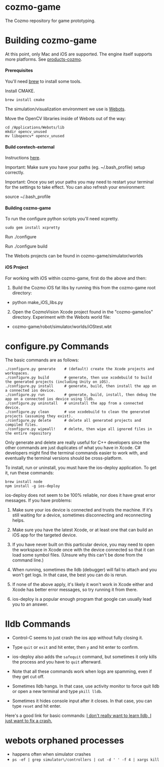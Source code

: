cozmo-game
==================

The Cozmo repository for game prototyping.

Building cozmo-game
==========================

At this point, only Mac and iOS are supported. The engine itself supports more platforms. See [products-cozmo](https://github.com/anki/products-cozmo).

#### Prerequisites

You'll need [brew](http://brew.sh/) to install some tools.

Install CMAKE.

    brew install cmake

The simulation/visualization environment we use is [Webots](https://www.cyberbotics.com/overview). 

Move the OpenCV libraries inside of Webots out of the way:


    cd /Applications/Webots/lib
    mkdir opencv_unused
    mv libopencv* opencv_unused


#### Build coretech-external

Instructions [here](https://github.com/anki/coretech-external).

Important: Make sure you have your paths (eg. ~/.bash_profile) setup correctly.

Important: Once you set your paths you may need to restart your terminal for the settings to take effect. You can also refresh your environment:

source ~/.bash_profile

#### Building cozmo-game

To run the configure python scripts you'll need xcpretty.

    sudo gem install xcpretty

Run ./configure

Run ./configure build

The Webots projects can be found in cozmo-game/simulator/worlds

#### iOS Project

For working with iOS within cozmo-game, first do the above and then:

1. Build the Cozmo iOS fat libs by running this from the cozmo-game root directory:
  * python make_iOS_libs.py

2. Open the CozmoVision Xcode project found in the "cozmo-game/ios" directory. Experiment with the Webots world file: 
  * cozmo-game/robot/simulator/worlds/iOStest.wbt 

configure.py Commands
==========================

The basic commands are as follows:

    ./configure.py generate    # (default) create the Xcode projects and workspaces.
    ./configure.py build       # generate, then use xcodebuild to build the generated projects (including Unity on iOS).
    ./configure.py install     # generate, build, then install the app on a connected ios device.
    ./configure.py run         # generate, build, install, then debug the app on a connected ios device using lldb.
    ./configure.py uninstall   # uninstall the app from a connected device.
    ./configure.py clean       # use xcodebuild to clean the generated projects (assuming they exist).
    ./configure.py delete      # delete all generated projects and compiled files.
    ./configure.py wipeall!    # delete, then wipe all ignored files in the entire repository

Only generate and delete are really useful for C++ developers since the other commands are just duplicates of what you have in Xcode. C# developers might find the terminal commands easier to work with, and eventually the terminal versions should be cross-platform.

To install, run or uninstall, you must have the ios-deploy application. To get it, run these commands:

    brew install node
    npm install -g ios-deploy

ios-deploy does not seem to be 100% reliable, nor does it have great error messages. If you have problems:

1. Make sure your ios device is connected and trusts the machine. If it's still waiting for a device, sometimes disconnecting and reconnecting helps.

2. Make sure you have the latest Xcode, or at least one that can build an iOS app for the targeted device.

3. If you have never built on this particular device, you may need to open the workspace in Xcode once with the device connected so that it can load some symbol files. (Unsure why this can't be done from the command line.)

4. When running, sometimes the lldb (debugger) will fail to attach and you won't get logs. In that case, the best you can do is rerun.

5. If none of the above apply, it's likely it won't work in Xcode either and Xcode has better error messages, so try running it from there.

6. ios-deploy is a popular enough program that google can usually lead you to an answer.

lldb Commands
==========================

 * Control-C seems to just crash the ios app without fully closing it.

 * Type `quit` or `exit` and hit enter, then `y` and hit enter to confirm.

 * ios-deploy also adds the `safequit` command, but sometimes it only kills the process and you have to `quit` afterward.

 * Note that all these commands work when logs are spamming, even if they get cut off.

 * Sometimes lldb hangs. In that case, use activity monitor to force quit lldb or open a new terminal and type `pkill lldb`.

 * Sometimes it hides console input after it closes. In that case, you can type `reset` and hit enter.

Here's a good link for basic commands: [I don't really want to learn lldb, I just want to fix a crash.](http://meowni.ca/posts/unscary-lldb/)


webots orphaned processes
==========================

 * happens often when simulator crashes
 * `ps -ef | grep simulator\/controllers | cut -d ' ' -f 4 | xargs kill`
